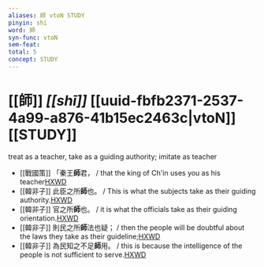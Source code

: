 ```yaml
---
aliases: 師 vtoN STUDY
pinyin: shī
word: 師
syn-func: vtoN
sem-feat: 
total: 5
concept: STUDY 
---
```

# [[師]] *[[shī]]*  [[uuid-fbfb2371-2537-4a99-a876-41b15ec2463c|vtoN]] [[STUDY]]
treat as a teacher, take as a guiding authority; imitate as teacher
 - [[戰國策]] 「秦王**師**君， / that the king of Ch'in uses you as his teacher[HXWD](https://hxwd.org/textview.html?location=KR2e0003_tls_090-3a.8)
 - [[韓非子]] 此臣之所**師**也。 / This is what the subjects take as their guiding authority.[HXWD](https://hxwd.org/textview.html?location=KR3c0005_tls_043-3a.7)
 - [[韓非子]] 官之所**師**也。 / it is what the officials take as their guiding orientation.[HXWD](https://hxwd.org/textview.html?location=KR3c0005_tls_044-4a.5)
 - [[韓非子]] 則民之所**師**法也疑； / then the people will be doubtful about the laws they take as their guideline;[HXWD](https://hxwd.org/textview.html?location=KR3c0005_tls_047-14a.4)
 - [[韓非子]] 為民知之不足**師**用。 / this is because the intelligence of the people is not sufficient to serve.[HXWD](https://hxwd.org/textview.html?location=KR3c0005_tls_050-45a.3)